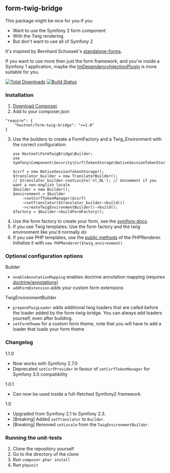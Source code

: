 form-twig-bridge
----------------

This package might be nice for you if you
- Want to use the Symfony 2 form component
- With the Twig rendering
- But don't want to use all of Symfony 2

It's inspired by Bernhard Schussek's [standalone-forms](https://github.com/bschussek/standalone-forms/).

If you want to use more then just the form framework, and you're inside a Symfony 1 application, maybe the [hnDependencyInjectionPlugin](https://github.com/hostnet/hnDependencyInjectionPlugin) is more suitable for you.

[![Total Downloads](https://poser.pugx.org/hostnet/form-twig-bridge/downloads.png)](https://packagist.org/packages/hostnet/form-twig-bridge)
[![Build Status](https://travis-ci.org/hostnet/form-twig-bridge.svg?branch=master)](https://travis-ci.org/hostnet/form-twig-bridge)

### Installation
1. [Download Composer][1].
2. Add to your composer.json
  ```
  "require": {
      "hostnet/form-twig-bridge": ">=1.0"
  }

  ```
3. Use the builders to create a FormFactory and a Twig_Environment with the correct configuration:
   ```
   use Hostnet\FormTwigBridge\Builder;
   use Symfony\Component\Security\Csrf\TokenStorage\NativeSessionTokenStorage;
   
   $csrf = new NativeSessionTokenStorage();
   $translator_builder = new TranslatorBuilder();
   // $translator_builder->setLocale('nl_NL'); // Uncomment if you want a non-english locale
   $builder = new Builder();
   $environment = $builder
       ->setCsrfTokenManager($csrf)
       ->setTranslator($translator_builder->build())
       ->createTwigEnvironmentBuilder()->build();
   $factory = $builder->buildFormFactory();
   ```
5. Use the form factory to create your form, see the [symfony docs](http://symfony.com/doc/current/book/forms.html).
6. If you use Twig templates: Use the form factory and the twig environment like you'd normally do
7. If you use PHP templates, use the [public methods](https://github.com/hostnet/form-twig-bridge/blob/master/src/Hostnet/FormTwigBridge/PHPRenderer.php) of the PHPRenderer.
   Initialize it with ```new PHPRenderer($twig_environment)```

### Optional configuration options

Builder
- ```enableAnnotationMapping``` enables doctrine annotation mapping (requires [doctrine/annotations](https://packagist.org/packages/doctrine/annotations))
- ```addFormExtension``` adds your custom form extensions

TwigEnvironmentBuilder
- ```prependTwigLoader``` adds additional twig loaders that are called before the loader added by the form-twig-bridge. You can always add loaders yourself, even after building.
- ```setFormTheme``` for a custom form theme, note that you will have to add a loader that loads your form theme

### Changelog

1.1.0
- Now works with Symfony 2.7.0
- Deprecated `setCsrfProvider` in favour of `setCsrfTokenManager` for Symfony 3.0 compatibility

1.0.1
- Can now be used inside a full-fletched Symfony2 framework.

1.0
- Upgraded from Symfony 2.1 to Symfony 2.3.
- [Breaking] Added ```setTranslator``` to ```Builder```.
- [Breaking] Removed ```setLocale``` from the ```TwigEnvironmentBuilder```.

### Running the unit-tests

1. Clone the repository yourself
2. Go to the directory of the clone
3. Run ```composer.phar install```
4. Run ```phpunit```

[1]: http://getcomposer.org/doc/00-intro.md
